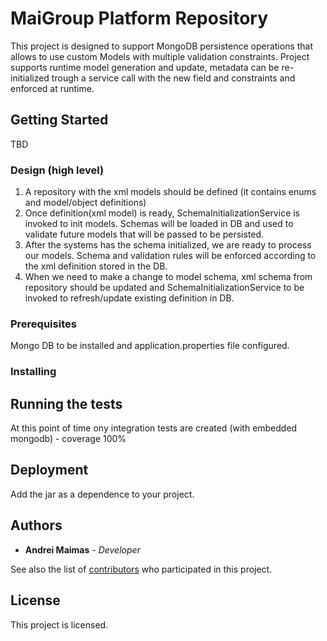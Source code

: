 # MaiGroup Platform Repository

This project is designed to support MongoDB persistence operations that allows to use custom Models with multiple validation constraints.
Project supports runtime model generation and update, metadata can be re-initialized trough a service call with the new field and constraints and enforced at runtime.

## Getting Started

TBD


### Design (high level)
1. A repository with the xml models should be defined (it contains enums and model/object definitions)
2. Once definition(xml model) is ready, SchemaInitializationService is invoked to init models. Schemas will be loaded in DB and used to validate future models that will be passed to be persisted.
3. After the systems has the schema initialized, we are ready to process our models. Schema and validation rules will be enforced according to the xml definition stored in the DB.
4. When we need to make a change to model schema, xml schema from repository should be updated and SchemaInitializationService to be invoked to refresh/update existing definition in DB.

### Prerequisites
Mongo DB to be installed and application.properties file configured.

### Installing


## Running the tests
At this point of time ony integration tests are created (with embedded mongodb) - coverage 100%

## Deployment
Add the jar as a dependence to your project.


## Authors
* **Andrei Maimas** - *Developer* 

See also the list of [contributors](https://github.com/your/project/contributors) who participated in this project.

## License

This project is licensed. 
<!--
- see the [LICENSE.md](LICENSE.md) file for details
-->


